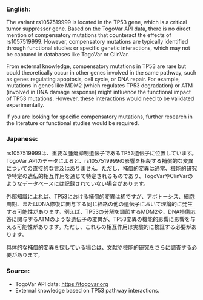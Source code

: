 ### English:
The variant rs1057519999 is located in the TP53 gene, which is a critical tumor suppressor gene. Based on the TogoVar API data, there is no direct mention of compensatory mutations that counteract the effects of rs1057519999. However, compensatory mutations are typically identified through functional studies or specific genetic interactions, which may not be captured in databases like TogoVar or ClinVar.

From external knowledge, compensatory mutations in TP53 are rare but could theoretically occur in other genes involved in the same pathway, such as genes regulating apoptosis, cell cycle, or DNA repair. For example, mutations in genes like MDM2 (which regulates TP53 degradation) or ATM (involved in DNA damage response) might influence the functional impact of TP53 mutations. However, these interactions would need to be validated experimentally.

If you are looking for specific compensatory mutations, further research in the literature or functional studies would be required.

### Japanese:
rs1057519999は、重要な腫瘍抑制遺伝子であるTP53遺伝子に位置しています。TogoVar APIのデータによると、rs1057519999の影響を相殺する補償的な変異についての直接的な言及はありません。ただし、補償的変異は通常、機能的研究や特定の遺伝的相互作用を通じて特定されるものであり、TogoVarやClinVarのようなデータベースには記録されていない場合があります。

外部知識によれば、TP53における補償的変異は稀ですが、アポトーシス、細胞周期、またはDNA修復に関与する同じ経路の他の遺伝子において理論的に発生する可能性があります。例えば、TP53の分解を調節するMDM2や、DNA損傷応答に関与するATMのような遺伝子の変異が、TP53変異の機能的影響に影響を与える可能性があります。ただし、これらの相互作用は実験的に検証する必要があります。

具体的な補償的変異を探している場合は、文献や機能的研究をさらに調査する必要があります。

### Source:
- TogoVar API data: https://togovar.org
- External knowledge based on TP53 pathway interactions.